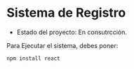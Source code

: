 <h1> Sistema de Registro</h1>

- Estado del proyecto: En consutrcción.

Para Ejecutar el sistema, debes poner:

```npm install react```
